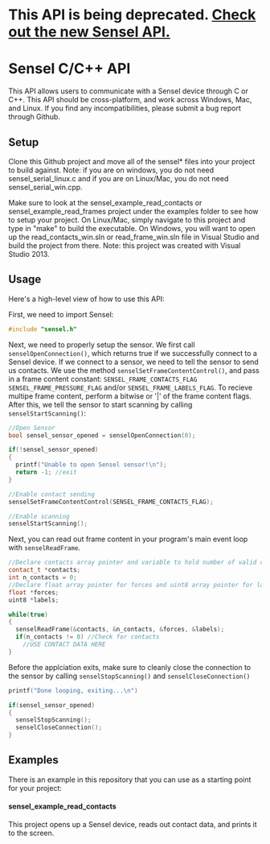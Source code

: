 # This API is being deprecated. [Check out the new Sensel API.](https://github.com/sensel/sensel-api)

# Sensel C/C++ API

This API allows users to communicate with a Sensel device through C or C++. This API should be cross-platform, and work across Windows, Mac, and Linux. If you find any incompatibilities, please submit a bug report through Github.

## Setup
Clone this Github project and move all of the sensel* files into your project to build against. Note: if you are on windows, you do not need sensel_serial_linux.c and if you are on Linux/Mac, you do not need sensel_serial_win.cpp.

Make sure to look at the sensel_example_read_contacts or sensel_example_read_frames project under the examples folder to see how to setup your project. On Linux/Mac, simply navigate to this project and type in "make" to build the executable. On Windows, you will want to open up the read_contacts_win.sln or read_frame_win.sln file in Visual Studio and build the project from there. Note: this project was created with Visual Studio 2013.

## Usage
Here's a high-level view of how to use this API:

First, we need to import Sensel:

```c++
#include "sensel.h"
```

Next, we need to properly setup the sensor. We first call `senselOpenConnection()`, which returns true if we successfully connect to a Sensel device. If we connect to a sensor, we need to tell the sensor to send us contacts. We use the method `senselSetFrameContentControl()`, and pass in a frame content constant: `SENSEL_FRAME_CONTACTS_FLAG` `SENSEL_FRAME_PRESSURE_FLAG` and/or `SENSEL_FRAME_LABELS_FLAG`. To recieve multipe frame content, perform a bitwise or '|' of the frame content flags. After this, we tell the sensor to start scanning by calling `senselStartScanning()`:

```c++
//Open Sensor
bool sensel_sensor_opened = senselOpenConnection(0);

if(!sensel_sensor_opened)
{
  printf("Unable to open Sensel sensor!\n");
  return -1; //exit
}

//Enable contact sending
senselSetFrameContentControl(SENSEL_FRAME_CONTACTS_FLAG);

//Enable scanning
senselStartScanning();
```

Next, you can read out frame content in your program's main event loop with `senselReadFrame`.

```c++
//Declare contacts array pointer and variable to hold number of valid contacts
contact_t *contacts;
int n_contacts = 0;
//Declare float array pointer for forces and uint8 array pointer for labels.
float *forces;
uint8 *labels;

while(true)
{
  senselReadFrame(&contacts, &n_contacts, &forces, &labels); 
  if(n_contacts != 0) //Check for contacts
    //USE CONTACT DATA HERE
}
```

Before the applciation exits, make sure to cleanly close the connection to the sensor by calling `senselStopScanning()` and `senselCloseConnection()`

```c++
printf("Done looping, exiting...\n")

if(sensel_sensor_opened)
{
  senselStopScanning();
  senselCloseConnection();
}
```

## Examples

There is an example in this repository that you can use as a starting point for your project:

#### sensel_example_read_contacts
This project opens up a Sensel device, reads out contact data, and prints it to the screen.
